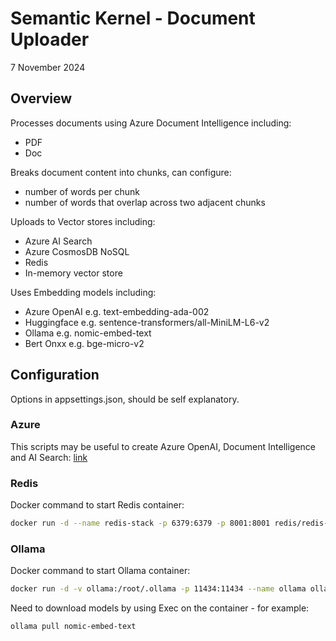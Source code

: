 # Semantic Kernel - Document Uploader

7 November 2024

## Overview

Processes documents using Azure Document Intelligence including:

- PDF
- Doc

Breaks document content into chunks, can configure:

- number of words per chunk
- number of words that overlap across two adjacent chunks

Uploads to Vector stores including:

- Azure AI Search
- Azure CosmosDB NoSQL
- Redis
- In-memory vector store

Uses Embedding models including:

- Azure OpenAI e.g. text-embedding-ada-002
- Huggingface e.g. sentence-transformers/all-MiniLM-L6-v2
- Ollama e.g. nomic-embed-text
- Bert Onxx e.g. bge-micro-v2

## Configuration

Options in appsettings.json, should be self explanatory.

### Azure

This scripts may be useful to create Azure OpenAI, Document Intelligence and AI Search: [link](<https://github.com/markharrison/aidemo-create>)

### Redis

Docker command to start Redis container:

```bash
docker run -d --name redis-stack -p 6379:6379 -p 8001:8001 redis/redis-stack:latest
```

### Ollama

Docker command to start Ollama container:

```bash
docker run -d -v ollama:/root/.ollama -p 11434:11434 --name ollama ollama/ollama
```

Need to download models by using Exec on the container  - for example:

```bash
ollama pull nomic-embed-text
```
